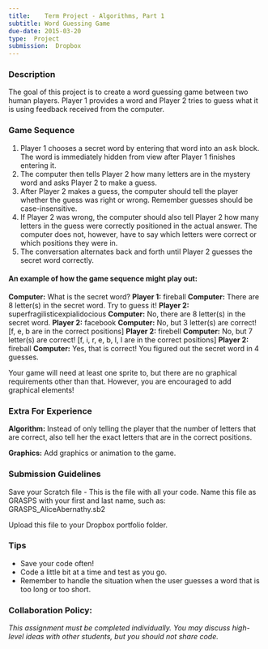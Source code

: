 ```yaml
---
title:    Term Project - Algorithms, Part 1
subtitle: Word Guessing Game
due-date: 2015-03-20
type:  Project
submission:  Dropbox
---
```


### Description


The goal of this project is to create a word guessing game between two human players.  Player 1 provides a word and Player 2 tries to guess what it is using feedback received from the computer.

### Game Sequence

1. Player 1 chooses a secret word by entering that word into an <kbd>ask</kbd> block.  The word is immediately hidden from view after Player 1 finishes entering it.
2. The computer then tells Player 2 how many letters are in the mystery word and asks Player 2 to make a guess.
3. After Player 2 makes a guess, the computer should tell the player whether the guess was right or wrong. Remember guesses should be case-insensitive.
4. If Player 2 was wrong, the computer should also tell Player 2 how many letters in the guess were correctly positioned in the actual answer.  The computer does not, however, have to say which letters were correct or which positions they were in.
5. The conversation alternates back and forth until Player 2 guesses the secret word correctly.


#### An example of how the game sequence might play out:
     
**Computer:** What is the secret word?
**Player 1:** fireball
**Computer:** There are 8 letter(s) in the secret word. Try to guess it!
**Player 2:** superfragilisticexpialidocious
**Computer:** No, there are 8 letter(s) in the secret word.
**Player 2:** facebook
**Computer:** No, but 3 letter(s) are correct!
[f, e, b are in the correct positions]
**Player 2:** firebell
**Computer:** No, but 7 letter(s) are correct!
[f, i, r, e, b, l, l are in the correct positions]
**Player 2:** fireball
**Computer:** Yes, that is correct! You figured out the secret word in 4 guesses.


Your game will need at least one sprite to, but there are no graphical requirements other than that.  However, you are encouraged to add graphical elements!

### Extra For Experience

**Algorithm:** Instead of only telling the player that the number of letters that are correct, also tell her the exact letters that are in the correct positions.

**Graphics:** Add graphics or animation to the game.




### Submission Guidelines

Save your Scratch file - This is the file with all your code.  Name this file as GRASPS with your first and last name, such as:
                GRASPS_AliceAbernathy.sb2
                
Upload this file to your Dropbox portfolio folder.




### Tips


- Save your code often!
- Code a little bit at a time and test as you go.
- Remember to handle the situation when the user guesses a word that is too long or too short.


### Collaboration Policy:

*This assignment must be completed individually.  You may discuss high-level ideas with other students, but you should not share code.*
